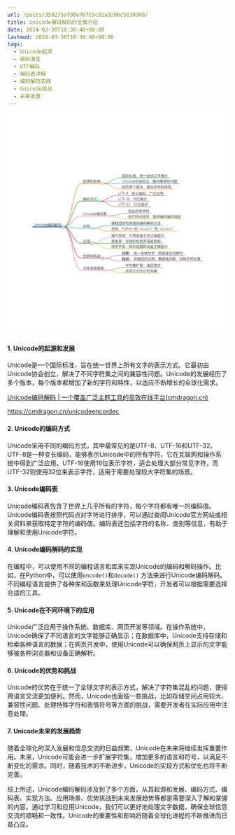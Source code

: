 ```yaml
---
url: /posts/359275af98e76fc5c92a3206c5e39388/
title: Unicode编码解码的全面介绍
date: 2024-03-30T18:30:48+08:00
lastmod: 2024-03-30T18:30:48+08:00
tags:
  - Unicode起源
  - 编码演变
  - UTF编码
  - 编码表详解
  - 编码解码实践
  - Unicode挑战
  - 未来发展
---
```



<img src="/images/2024_03_30 18_32_08.png" title="2024_03_30 18_32_08.png" alt="2024_03_30 18_32_08.png"/>

#### 1. Unicode的起源和发展

Unicode是一个国际标准，旨在统一世界上所有文字的表示方式。它最初由Unicode协会创立，解决了不同字符集之间的兼容性问题。Unicode的发展经历了多个版本，每个版本都增加了新的字符和特性，以适应不断增长的全球化需求。

[Unicode编码解码 | 一个覆盖广泛主题工具的高效在线平台(cmdragon.cn)](https://cmdragon.cn/unicodeencordec)

https://cmdragon.cn/unicodeencordec

#### 2. Unicode的编码方式

Unicode采用不同的编码方式，其中最常见的是UTF-8、UTF-16和UTF-32。UTF-8是一种变长编码，能够表示Unicode中的所有字符，它在互联网和操作系统中得到广泛应用。UTF-16使用16位表示字符，适合处理大部分常见字符，而UTF-32则使用32位来表示字符，适用于需要处理较大字符集的场景。

#### 3. Unicode编码表

Unicode编码表包含了世界上几乎所有的字符，每个字符都有唯一的编码值。Unicode编码表按照代码点对字符进行排序，可以通过查阅Unicode官方网站或相关资料来获取特定字符的编码值。编码表还包括字符的名称、类别等信息，有助于理解和使用Unicode字符。

#### 4. Unicode编码解码的实现

在编程中，可以使用不同的编程语言和库来实现Unicode的编码和解码操作。比如，在Python中，可以使用`encode()`和`decode()`
方法来进行Unicode编码解码。不同编程语言提供了各种库和函数来处理Unicode字符，开发者可以根据需要选择合适的工具。

#### 5. Unicode在不同环境下的应用

Unicode广泛应用于操作系统、数据库、网页开发等领域。在操作系统中，Unicode确保了不同语言的文字能够正确显示；在数据库中，Unicode支持存储和检索各种语言的数据；在网页开发中，使用Unicode可以确保网页上显示的文字能够被各种浏览器和设备正确解析。

#### 6. Unicode的优势和挑战

Unicode的优势在于统一了全球文字的表示方式，解决了字符集混乱的问题，使得跨语言交流更加便利。然而，Unicode也面临一些挑战，比如存储空间占用较大、兼容性问题、处理特殊字符和表情符号等方面的挑战，需要开发者在实际应用中注意处理。

#### 7. Unicode未来的发展趋势

随着全球化的深入发展和信息交流的日益频繁，Unicode在未来将继续发挥重要作用。未来，Unicode可能会进一步扩展字符集，增加更多的语言和符号，以满足不断变化的需求。同时，随着技术的不断进步，Unicode的实现方式和优化也将不断完善。

综上所述，Unicode编码解码涉及到了多个方面，从其起源和发展、编码方式、编码表、实现方法、应用场景、优势挑战到未来发展趋势等都是需要深入了解和掌握的内容。通过学习和应用Unicode，我们可以更好地处理文字数据，确保全球信息交流的顺畅和一致性。Unicode的重要性和影响将随着全球化进程的不断推进而日益凸显。
